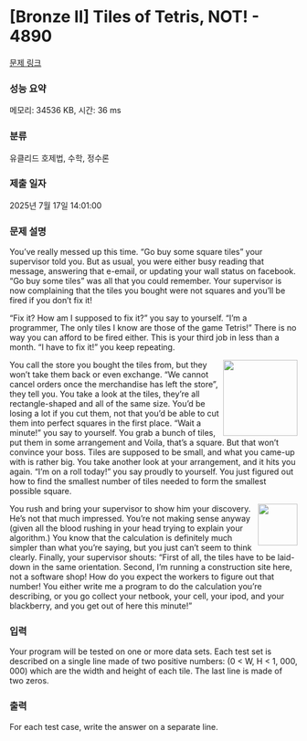 # [Bronze II] Tiles of Tetris, NOT! - 4890 

[문제 링크](https://www.acmicpc.net/problem/4890) 

### 성능 요약

메모리: 34536 KB, 시간: 36 ms

### 분류

유클리드 호제법, 수학, 정수론

### 제출 일자

2025년 7월 17일 14:01:00

### 문제 설명

<p>You’ve really messed up this time. “Go buy some square tiles” your supervisor told you. But as usual, you were either busy reading that message, answering that e-email, or updating your wall status on facebook. “Go buy some tiles” was all that you could remember. Your supervisor is now complaining that the tiles you bought were not squares and you’ll be fired if you don’t fix it!</p>

<p>“Fix it? How am I supposed to fix it?” you say to yourself. “I’m a programmer, The only tiles I know are those of the game Tetris!” There is no way you can afford to be fired either. This is your third job in less than a month. “I have to fix it!” you keep repeating.</p>

<p><img alt="" src="https://www.acmicpc.net/upload/images2/tete1.png" style="float:right; height:133px; width:130px">You call the store you bought the tiles from, but they won’t take them back or even exchange. “We cannot cancel orders once the merchandise has left the store”, they tell you. You take a look at the tiles, they’re all rectangle-shaped and all of the same size. You’d be losing a lot if you cut them, not that you’d be able to cut them into perfect squares in the first place. “Wait a minute!” you say to yourself. You grab a bunch of tiles, put them in some arrangement and Voila, that’s a square. But that won’t convince your boss. Tiles are supposed to be small, and what you came-up with is rather big. You take another look at your arrangement, and it hits you again. “I’m on a roll today!” you say proudly to yourself. You just figured out how to find the smallest number of tiles needed to form the smallest possible square.</p>

<p><img alt="" src="https://www.acmicpc.net/upload/images2/tete2.png" style="float:right; height:73px; width:69px">You rush and bring your supervisor to show him your discovery. He’s not that much impressed. You’re not making sense anyway (given all the blood rushing in your head trying to explain your algorithm.) You know that the calculation is definitely much simpler than what you’re saying, but you just can’t seem to think clearly. Finally, your supervisor shouts: “First of all, the tiles have to be laid-down in the same orientation. Second, I’m running a construction site here, not a software shop! How do you expect the workers to figure out that number! You either write me a program to do the calculation you’re describing, or you go collect your netbook, your cell, your ipod, and your blackberry, and you get out of here this minute!”</p>

### 입력 

 <p>Your program will be tested on one or more data sets. Each test set is described on a single line made of two positive numbers: (0 < W, H < 1, 000, 000) which are the width and height of each tile. The last line is made of two zeros.</p>

### 출력 

 <p>For each test case, write the answer on a separate line.</p>

